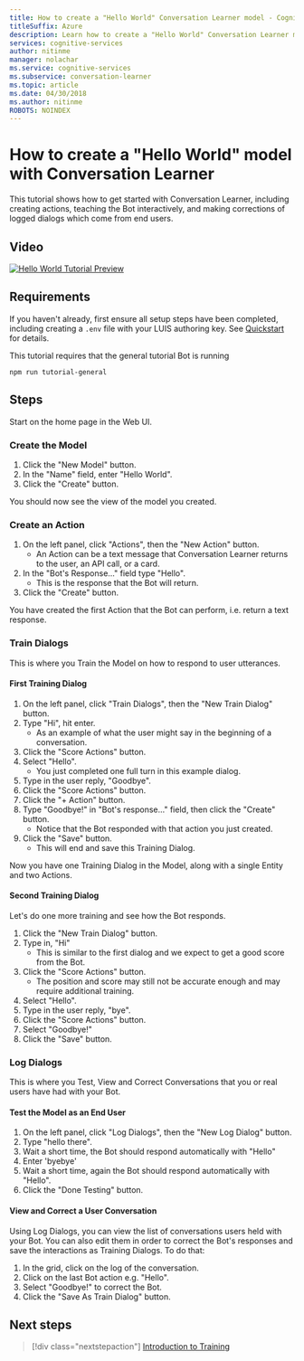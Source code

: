 ```yaml
---
title: How to create a "Hello World" Conversation Learner model - Cognitive Research Technologies | Microsoft Docs
titleSuffix: Azure
description: Learn how to create a "Hello World" Conversation Learner model.
services: cognitive-services
author: nitinme
manager: nolachar
ms.service: cognitive-services
ms.subservice: conversation-learner
ms.topic: article
ms.date: 04/30/2018
ms.author: nitinme
ROBOTS: NOINDEX
---
```


# How to create a "Hello World" model with Conversation Learner

This tutorial shows how to get started with Conversation Learner, including creating actions, teaching the Bot interactively, and making corrections of logged dialogs which come from end users.

## Video

[![Hello World Tutorial Preview](https://aka.ms/cl_Tutorial_v3_HelloWorld_Preview)](https://aka.ms/cl_tutorial_v3_helloworld)


## Requirements
If you haven't already, first ensure all setup steps have been completed, including creating a `.env` file with your LUIS authoring key.  See [Quickstart](../quickstart.md) for details.

This tutorial requires that the general tutorial Bot is running

	npm run tutorial-general

## Steps

Start on the home page in the Web UI.

### Create the Model
1. Click the "New Model" button.
2. In the "Name" field, enter "Hello World".
3. Click the "Create" button.

You should now see the view of the model you created.

### Create an Action
1. On the left panel, click "Actions", then the "New Action" button.
	- An Action can be a text message that Conversation Learner returns to the user, an API call, or a card.
2. In the "Bot's Response..." field type "Hello".
	- This is the response that the Bot will return.
3. Click the "Create" button.

You have created the first Action that the Bot can perform, i.e. return a text response.

### Train Dialogs
This is where you Train the Model on how to respond to user utterances.

#### First Training Dialog

1. On the left panel, click "Train Dialogs", then the "New Train Dialog" button.
2. Type "Hi", hit enter.
	- As an example of what the user might say in the beginning of a conversation.
3. Click the "Score Actions" button.
4. Select "Hello".
	- You just completed one full turn in this example dialog. 
5. Type in the user reply, "Goodbye".
6. Click the "Score Actions" button.
7. Click the "+ Action" button.
8. Type "Goodbye!" in "Bot's response..." field, then click the "Create" button.
	- Notice that the Bot responded with that action you just created.
9. Click the "Save" button. 
	- This will end and save this Training Dialog.

Now you have one Training Dialog in the Model, along with a single Entity and two Actions.

#### Second Training Dialog
Let's do one more training and see how the Bot responds.

1. Click the "New Train Dialog" button.
2. Type in, "Hi"
	- This is similar to the first dialog and we expect to get a good score from the Bot.
3. Click the "Score Actions" button.
	- The position and score may still not be accurate enough and may require additional training.
4. Select "Hello".
5. Type in the user reply, "bye".
6. Click the "Score Actions" button.
7. Select "Goodbye!"
8. Click the "Save" button.

### Log Dialogs
This is where you Test, View and Correct Conversations that you or real users have had with your Bot.

#### Test the Model as an End User
1. On the left panel, click "Log Dialogs", then the "New Log Dialog" button.
2. Type "hello there".
3. Wait a short time, the Bot should respond automatically with "Hello"
4. Enter 'byebye'
5. Wait a short time, again the Bot should respond automatically with "Hello".
6. Click the "Done Testing" button.

#### View and Correct a User Conversation
Using Log Dialogs, you can view the list of conversations users held with your Bot. You can also edit them in order to correct the Bot's responses and save the interactions as Training Dialogs. To do that:
1. In the grid, click on the log of the conversation.
2. Click on the last Bot action e.g. "Hello".
3. Select "Goodbye!" to correct the Bot.
4. Click the "Save As Train Dialog" button.

## Next steps

> [!div class="nextstepaction"]
> [Introduction to Training](./02-intro-to-training.md)
